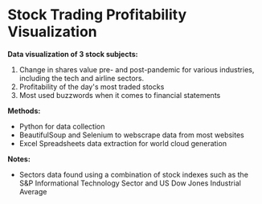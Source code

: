 # Stock Trading Profitability Visualization

**Data visualization of 3 stock subjects:**
1. Change in shares value pre- and post-pandemic for various industries, including the tech and airline sectors.
2. Profitability of the day's most traded stocks
3. Most used buzzwords when it comes to financial statements

**Methods:**
 - Python for data collection
 - BeautifulSoup and Selenium to webscrape data from most websites
 - Excel Spreadsheets data extraction for world cloud generation

**Notes:**
 - Sectors data found using a combination of stock indexes such as the S&P Informational Technology Sector and US Dow Jones Industrial Average
